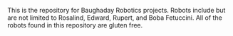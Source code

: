 This is the repository for Baughaday Robotics projects.  Robots include but are not limited to Rosalind, Edward, Rupert, and Boba Fetuccini.  All of the robots found in this repository are gluten free.